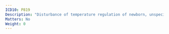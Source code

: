 ```yaml
---
ICD10: P819
Description: "Disturbance of temperature regulation of newborn, unspecified"
Matters: No
Weight: 0
---
```


